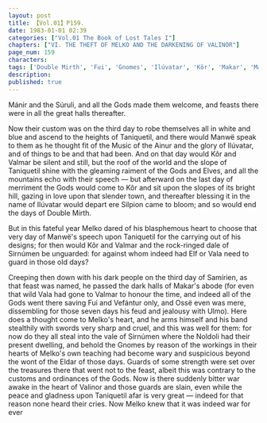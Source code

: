 ```yaml
---
layout: post
title: 【Vol.01】P159.
date: 1983-01-01 02:39
categories: ["Vol.01 The Book of Lost Tales I"]
chapters: ["VI. THE THEFT OF MELKO AND THE DARKENING OF VALINOR"]
page_num: 159
characters: 
tags: ['Double Mirth', 'Fui', 'Gnomes', 'Ilúvatar', 'Kôr', 'Makar', 'Mánir', 'Manwë', 'Melko', 'Mountains of Valinor', 'Music of the Ainur', 'Noldoli', 'Ossë']
description: 
published: true
---
```


<p style="text-indent: 0;">
Mánir and the Súruli, and all the Gods made them welcome, and feasts there were in all the great halls thereafter.
</p>

Now their custom was on the third day to robe themselves all in white and blue and ascend to the heights of Taniquetil, and there would Manwë speak to them as he thought fit of the Music of the Ainur and the glory of Ilúvatar, and of things to be and that had been. And on that day would Kôr and Valmar be silent and still, but the roof of the world and the slope of Taniquetil shine with the gleaming raiment of the Gods and Elves, and all the mountains echo with their speech — but afterward on the last day of merriment the Gods would come to Kôr and sit upon the slopes of its bright hill, gazing in love upon that slender town, and thereafter blessing it in the name of Ilúvatar would depart ere Silpion came to bloom; and so would end the days of Double Mirth.

But in this fateful year Melko dared of his blasphemous heart to choose that very day of Manwë's speech upon Taniquetil for the carrying out of his designs; for then would Kôr and Valmar and the rock-ringed dale of Sirnúmen be unguarded: for against whom indeed had Elf or Vala need to guard in those old days?

Creeping then down with his dark people on the third day of Samírien, as that feast was named, he passed the dark halls of Makar's abode (for even that wild Vala had gone to Valmar to honour the time, and indeed all of the Gods went there saving Fui and Vefántur only, and Ossë even was mere, dissembling for those seven days his feud and jealousy with Ulmo). Here does a thought come to Melko's heart, and he arms himself and his band stealthily with swords very sharp and cruel, and this was well for them: for now do they all steal into the vale of Sirnúmen where the Noldoli had their present dwelling, and behold the Gnomes by reason of the workings in their hearts of Melko's own teaching had become wary and suspicious beyond the wont of the Eldar of those days. Guards of some strength were set over the treasures there that went not to the feast, albeit this was contrary to the customs and ordinances of the Gods. Now is there suddenly bitter war awake in the heart of Valinor and those guards are slain, even while the peace and gladness upon Taniquetil afar is very great — indeed for that reason none heard their cries. Now Melko knew that it was indeed war for ever

